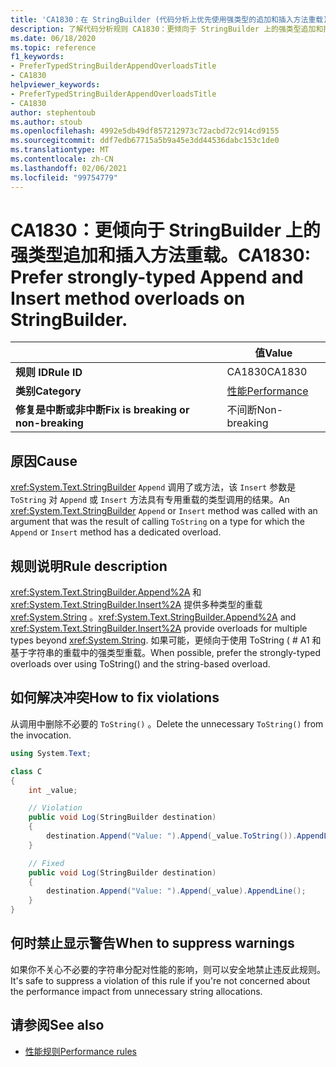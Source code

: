```yaml
---
title: 'CA1830：在 StringBuilder (代码分析上优先使用强类型的追加和插入方法重载) '
description: 了解代码分析规则 CA1830：更倾向于 StringBuilder 上的强类型追加和插入方法重载
ms.date: 06/18/2020
ms.topic: reference
f1_keywords:
- PreferTypedStringBuilderAppendOverloadsTitle
- CA1830
helpviewer_keywords:
- PreferTypedStringBuilderAppendOverloadsTitle
- CA1830
author: stephentoub
ms.author: stoub
ms.openlocfilehash: 4992e5db49df857212973c72acbd72c914cd9155
ms.sourcegitcommit: ddf7edb67715a5b9a45e3dd44536dabc153c1de0
ms.translationtype: MT
ms.contentlocale: zh-CN
ms.lasthandoff: 02/06/2021
ms.locfileid: "99754779"
---
```

# <a name="ca1830-prefer-strongly-typed-append-and-insert-method-overloads-on-stringbuilder"></a><span data-ttu-id="007bc-103">CA1830：更倾向于 StringBuilder 上的强类型追加和插入方法重载。</span><span class="sxs-lookup"><span data-stu-id="007bc-103">CA1830: Prefer strongly-typed Append and Insert method overloads on StringBuilder.</span></span>

| | <span data-ttu-id="007bc-104">值</span><span class="sxs-lookup"><span data-stu-id="007bc-104">Value</span></span> |
|-|-|
| <span data-ttu-id="007bc-105">**规则 ID**</span><span class="sxs-lookup"><span data-stu-id="007bc-105">**Rule ID**</span></span> |<span data-ttu-id="007bc-106">CA1830</span><span class="sxs-lookup"><span data-stu-id="007bc-106">CA1830</span></span>|
| <span data-ttu-id="007bc-107">**类别**</span><span class="sxs-lookup"><span data-stu-id="007bc-107">**Category**</span></span> |[<span data-ttu-id="007bc-108">性能</span><span class="sxs-lookup"><span data-stu-id="007bc-108">Performance</span></span>](performance-warnings.md)|
| <span data-ttu-id="007bc-109">**修复是中断或非中断**</span><span class="sxs-lookup"><span data-stu-id="007bc-109">**Fix is breaking or non-breaking**</span></span> |<span data-ttu-id="007bc-110">不间断</span><span class="sxs-lookup"><span data-stu-id="007bc-110">Non-breaking</span></span>|

## <a name="cause"></a><span data-ttu-id="007bc-111">原因</span><span class="sxs-lookup"><span data-stu-id="007bc-111">Cause</span></span>

<span data-ttu-id="007bc-112"><xref:System.Text.StringBuilder> `Append` 调用了或方法，该 `Insert` 参数是 `ToString` 对 `Append` 或 `Insert` 方法具有专用重载的类型调用的结果。</span><span class="sxs-lookup"><span data-stu-id="007bc-112">An <xref:System.Text.StringBuilder> `Append` or `Insert` method was called with an argument that was the result of calling `ToString` on a type for which the `Append` or `Insert` method has a dedicated overload.</span></span>

## <a name="rule-description"></a><span data-ttu-id="007bc-113">规则说明</span><span class="sxs-lookup"><span data-stu-id="007bc-113">Rule description</span></span>

<span data-ttu-id="007bc-114"><xref:System.Text.StringBuilder.Append%2A> 和 <xref:System.Text.StringBuilder.Insert%2A> 提供多种类型的重载 <xref:System.String> 。</span><span class="sxs-lookup"><span data-stu-id="007bc-114"><xref:System.Text.StringBuilder.Append%2A> and <xref:System.Text.StringBuilder.Insert%2A> provide overloads for multiple types beyond <xref:System.String>.</span></span>  <span data-ttu-id="007bc-115">如果可能，更倾向于使用 ToString ( # A1 和基于字符串的重载中的强类型重载。</span><span class="sxs-lookup"><span data-stu-id="007bc-115">When possible, prefer the strongly-typed overloads over using ToString() and the string-based overload.</span></span>

## <a name="how-to-fix-violations"></a><span data-ttu-id="007bc-116">如何解决冲突</span><span class="sxs-lookup"><span data-stu-id="007bc-116">How to fix violations</span></span>

<span data-ttu-id="007bc-117">从调用中删除不必要的 `ToString()` 。</span><span class="sxs-lookup"><span data-stu-id="007bc-117">Delete the unnecessary `ToString()` from the invocation.</span></span>

```csharp
using System.Text;

class C
{
    int _value;

    // Violation
    public void Log(StringBuilder destination)
    {
        destination.Append("Value: ").Append(_value.ToString()).AppendLine();
    }

    // Fixed
    public void Log(StringBuilder destination)
    {
        destination.Append("Value: ").Append(_value).AppendLine();
    }
}
```

## <a name="when-to-suppress-warnings"></a><span data-ttu-id="007bc-118">何时禁止显示警告</span><span class="sxs-lookup"><span data-stu-id="007bc-118">When to suppress warnings</span></span>

<span data-ttu-id="007bc-119">如果你不关心不必要的字符串分配对性能的影响，则可以安全地禁止违反此规则。</span><span class="sxs-lookup"><span data-stu-id="007bc-119">It's safe to suppress a violation of this rule if you're not concerned about the performance impact from unnecessary string allocations.</span></span>

## <a name="see-also"></a><span data-ttu-id="007bc-120">请参阅</span><span class="sxs-lookup"><span data-stu-id="007bc-120">See also</span></span>

- [<span data-ttu-id="007bc-121">性能规则</span><span class="sxs-lookup"><span data-stu-id="007bc-121">Performance rules</span></span>](performance-warnings.md)
